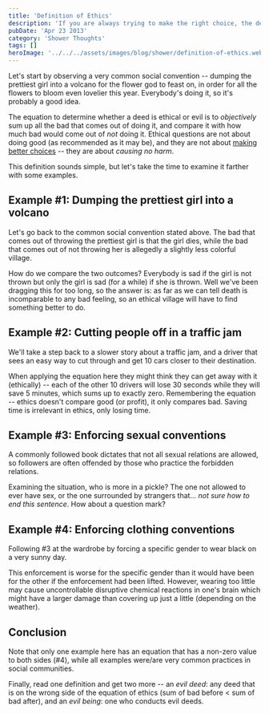 ```yaml
---
title: 'Definition of Ethics'
description: 'If you are always trying to make the right choice, the definition of ethics should help you find it.'
pubDate: 'Apr 23 2013'
category: 'Shower Thoughts'
tags: []
heroImage: '../../../assets/images/blog/shower/definition-of-ethics.webp'
---
```


Let's start by observing a very common social convention -- dumping the prettiest girl into a volcano for the flower god to feast on, in order for all the flowers to bloom even lovelier this year.
Everybody's doing it, so it's probably a good idea.

The equation to determine whether a deed is ethical or evil is to *objectively* sum up all the bad that comes out of doing it, and compare it with how much bad would come out of *not* doing it.
Ethical questions are not about doing good (as recommended as it may be), and they are not about [making better choices](/blog/shower/definition-of-gray-area) -- they are about *causing no harm*.

This definition sounds simple, but let's take the time to examine it farther with some examples.

## Example #1: Dumping the prettiest girl into a volcano

Let's go back to the common social convention stated above.
The bad that comes out of throwing the prettiest girl is that the girl dies, while the bad that comes out of not throwing her is allegedly a slightly less colorful village.

How do we compare the two outcomes? Everybody is sad if the girl is not thrown but only the girl is sad (for a while) if she is thrown.
Well we've been dragging this for too long, so the answer is: as far as we can tell death is incomparable to any bad feeling, so an ethical village will have to find something better to do.

## Example #2: Cutting people off in a traffic jam

We'll take a step back to a slower story about a traffic jam, and a driver that sees an easy way to cut through and get 10 cars closer to their destination.

When applying the equation here they might think they can get away with it (ethically) -- each of the other 10 drivers will lose 30 seconds while they will save 5 minutes, which sums up to exactly zero.
Remembering the equation -- ethics doesn't compare good (or profit), it only compares bad.
Saving time is irrelevant in ethics, only losing time.

## Example #3: Enforcing sexual conventions

A commonly followed book dictates that not all sexual relations are allowed, so followers are often offended by those who practice the forbidden relations.

Examining the situation, who is more in a pickle? The one not allowed to ever have sex, or the one surrounded by strangers that... *not sure how to end this sentence*.
How about a question mark?

## Example #4: Enforcing clothing conventions

Following #3 at the wardrobe by forcing a specific gender to wear black on a very sunny day.

This enforcement is worse for the specific gender than it would have been for the other if the enforcement had been lifted.
However, wearing too little may cause uncontrollable disruptive chemical reactions in one's brain which might have a larger damage than covering up just a little (depending on the weather).

## Conclusion

Note that only one example here has an equation that has a non-zero value to both sides (#4), while all examples were/are very common practices in social communities.

Finally, read one definition and get two more -- an *evil deed*: any deed that is on the wrong side of the equation of ethics (sum of bad before < sum of bad after), and an *evil being*: one who conducts evil deeds.
